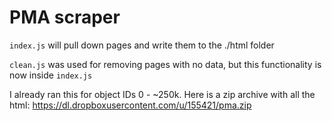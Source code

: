 # PMA scraper

`index.js` will pull down pages and write them to the ./html folder

`clean.js` was used for removing pages with no data, but this functionality is now inside `index.js`

I already ran this for object IDs 0 - ~250k. Here is a zip archive with all the html: https://dl.dropboxusercontent.com/u/155421/pma.zip
